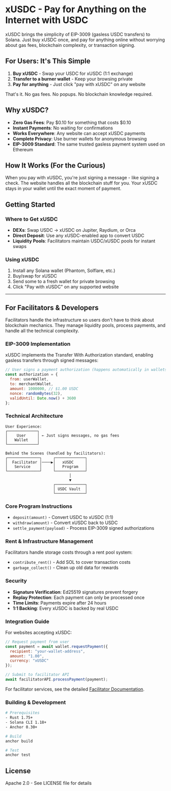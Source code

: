 # xUSDC - Pay for Anything on the Internet with USDC

xUSDC brings the simplicity of EIP-3009 (gasless USDC transfers) to Solana. Just buy xUSDC once, and pay for anything online without worrying about gas fees, blockchain complexity, or transaction signing.

## For Users: It's This Simple

1. **Buy xUSDC** - Swap your USDC for xUSDC (1:1 exchange)
2. **Transfer to a burner wallet** - Keep your browsing private
3. **Pay for anything** - Just click "pay with xUSDC" on any website

That's it. No gas fees. No popups. No blockchain knowledge required.

## Why xUSDC?

- **Zero Gas Fees**: Pay $0.10 for something that costs $0.10
- **Instant Payments**: No waiting for confirmations
- **Works Everywhere**: Any website can accept xUSDC payments
- **Complete Privacy**: Use burner wallets for anonymous browsing
- **EIP-3009 Standard**: The same trusted gasless payment system used on Ethereum

## How It Works (For the Curious)

When you pay with xUSDC, you're just signing a message - like signing a check. The website handles all the blockchain stuff for you. Your xUSDC stays in your wallet until the exact moment of payment.

## Getting Started

### Where to Get xUSDC
- **DEXs**: Swap USDC → xUSDC on Jupiter, Raydium, or Orca
- **Direct Deposit**: Use any xUSDC-enabled app to convert USDC
- **Liquidity Pools**: Facilitators maintain USDC/xUSDC pools for instant swaps

### Using xUSDC
1. Install any Solana wallet (Phantom, Solflare, etc.)
2. Buy/swap for xUSDC
3. Send some to a fresh wallet for private browsing
4. Click "Pay with xUSDC" on any supported website

---

## For Facilitators & Developers

Facilitators handle the infrastructure so users don't have to think about blockchain mechanics. They manage liquidity pools, process payments, and handle all the technical complexity.

### EIP-3009 Implementation

xUSDC implements the Transfer With Authorization standard, enabling gasless transfers through signed messages:

```javascript
// User signs a payment authorization (happens automatically in wallets)
const authorization = {
  from: userWallet,
  to: merchantWallet,
  amount: 1000000, // $1.00 USDC
  nonce: randomBytes(32),
  validUntil: Date.now() + 3600
};
```

### Technical Architecture

```
User Experience:
┌─────────────┐
│    User     │ ← Just signs messages, no gas fees
│   Wallet    │
└─────────────┘

Behind the Scenes (handled by facilitators):
┌──────────────┐     ┌─────────────┐
│  Facilitator │────▶│   xUSDC     │
│   Service    │     │   Program   │
└──────────────┘     └─────────────┘
                            │
                            ▼
                     ┌─────────────┐
                     │ USDC Vault  │
                     └─────────────┘
```

### Core Program Instructions

- `deposit(amount)` - Convert USDC to xUSDC (1:1)
- `withdraw(amount)` - Convert xUSDC back to USDC
- `settle_payment(payload)` - Process EIP-3009 signed authorizations

### Rent & Infrastructure Management

Facilitators handle storage costs through a rent pool system:
- `contribute_rent()` - Add SOL to cover transaction costs
- `garbage_collect()` - Clean up old data for rewards

### Security

- **Signature Verification**: Ed25519 signatures prevent forgery
- **Replay Protection**: Each payment can only be processed once
- **Time Limits**: Payments expire after 24 hours
- **1:1 Backing**: Every xUSDC is backed by real USDC

### Integration Guide

For websites accepting xUSDC:
```javascript
// Request payment from user
const payment = await wallet.requestPayment({
  recipient: "your-wallet-address",
  amount: "1.00",
  currency: "xUSDC"
});

// Submit to facilitator API
await facilitatorAPI.processPayment(payment);
```

For facilitator services, see the detailed [Facilitator Documentation](facilitator/README.md).

### Building & Development

```bash
# Prerequisites
- Rust 1.75+
- Solana CLI 1.18+
- Anchor 0.30+

# Build
anchor build

# Test
anchor test
```

## License

Apache 2.0 - See LICENSE file for details
